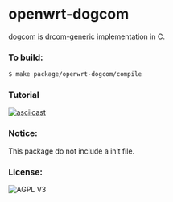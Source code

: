 # openwrt-dogcom
[dogcom](https://github.com/mchome/dogcom.git) is [drcom-generic](https://github.com/drcoms/drcom-generic) implementation in C.

### To build:
```bash
$ make package/openwrt-dogcom/compile
```
### Tutorial
[![asciicast](https://asciinema.org/a/yYsIEyYznGCRksPHbabiYcpAz.svg)](https://asciinema.org/a/yYsIEyYznGCRksPHbabiYcpAz)
### Notice:
This package do not include a init file.

### License:
![AGPL V3](https://cloud.githubusercontent.com/assets/7392658/20011165/a0caabdc-a2e5-11e6-974c-8d4961c7d6d3.png)